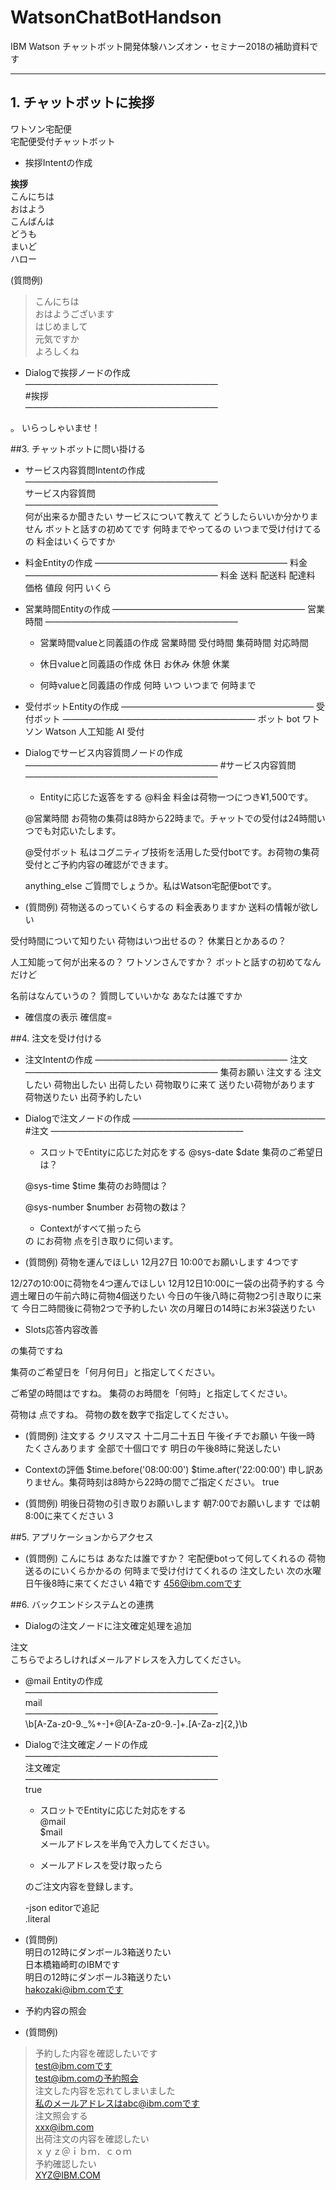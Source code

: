 # WatsonChatBotHandson
IBM Watson チャットボット開発体験ハンズオン・セミナー2018の補助資料です

***

## 1. チャットボットに挨拶  
  
ワトソン宅配便  
宅配便受付チャットボット  
  
- 挨拶Intentの作成 

**挨拶**  
こんにちは    
おはよう  
こんばんは  
どうも  
まいど  
ハロー  
  
(質問例)  
>こんにちは  
>おはようございます  
>はじめまして  
>元気ですか  
>よろしくね  
  
- Dialogで挨拶ノードの作成  
——————————————————————  
#挨拶  
——————————————————————  
<? Input_text ?>。 いらっしゃいませ！  
  
##3. チャットボットに問い掛ける  
  
- サービス内容質問Intentの作成  
——————————————————————  
サービス内容質問  
——————————————————————  
何が出来るか聞きたい
サービスについて教えて
どうしたらいいか分かりません
ボットと話すの初めてです
何時までやってるの
いつまで受け付けてるの
料金はいくらですか

- 料金Entityの作成
——————————————————————
料金
——————————————————————
料金
送料
配送料
配達料
価格
値段
何円
いくら

- 営業時間Entityの作成
——————————————————————
営業時間
——————————————————————
  - 営業時間valueと同義語の作成
  営業時間
  受付時間
  集荷時間
  対応時間

  - 休日valueと同義語の作成
  休日
  お休み
  休憩
  休業

  - 何時valueと同義語の作成
  何時
  いつ
  いつまで
  何時まで

- 受付ボットEntityの作成
——————————————————————
受付ボット
——————————————————————
ボット
bot
ワトソン
Watson
人工知能
AI
受付

- Dialogでサービス内容質問ノードの作成
——————————————————————
#サービス内容質問
——————————————————————
  - Entityに応じた返答をする
  @料金
  料金は荷物一つにつき¥1,500です。
  
  @営業時間
  お荷物の集荷は8時から22時まで。チャットでの受付は24時間いつでも対応いたします。
  
  @受付ボット
  私はコグニティブ技術を活用した受付botです。お荷物の集荷受付とご予約内容の確認ができます。
  
  anything_else
  ご質問でしょうか。私はWatson宅配便botです。

- (質問例)
荷物送るのっていくらするの
料金表ありますか
送料の情報が欲しい

受付時間について知りたい
荷物はいつ出せるの？
休業日とかあるの？

人工知能って何が出来るの？
ワトソンさんですか？
ボットと話すの初めてなんだけど

名前はなんていうの？
質問していいかな
あなたは誰ですか

- 確信度の表示
確信度=<? intents[0].confidence ?>


##4. 注文を受け付ける

- 注文Intentの作成
——————————————————————
注文
——————————————————————
集荷お願い
注文する
注文したい
荷物出したい
出荷したい
荷物取りに来て
送りたい荷物があります
荷物送りたい
出荷予約したい


- Dialogで注文ノードの作成
——————————————————————
#注文
——————————————————————
  - スロットでEntityに応じた対応をする
  @sys-date
  $date
  集荷のご希望日は？

  @sys-time
  $time
  集荷のお時間は？

  @sys-number
  $number
  お荷物の数は？

  - Contextがすべて揃ったら
  <? $date.reformatDateTime('M月d日') ?> の <? $time.reformatDateTime('k時')  ?> にお荷物 <? $number ?> 点を引き取りに伺います。


- (質問例)
荷物を運んでほしい
12月27日
10:00でお願いします
4つです

12/27の10:00に荷物を4つ運んでほしい
12月12日10:00に一袋の出荷予約する
今週土曜日の午前六時に荷物4個送りたい
今日の午後八時に荷物2つ引き取りに来て
今日二時間後に荷物2つで予約したい
次の月曜日の14時にお米3袋送りたい


- Slots応答内容改善
<? $date.reformatDateTime('M月d日') ?>の集荷ですね
集荷のご希望日を「何月何日」と指定してください。

ご希望の時間は<? $time.reformatDateTime('k時') ?>ですね。
集荷のお時間を「何時」と指定してください。

荷物は <? $number ?>点ですね。
荷物の数を数字で指定してください。

- (質問例)
注文する
クリスマス
十二月二十五日
午後イチでお願い
午後一時
たくさんあります
全部で十個口です
明日の午後8時に発送したい

- Contextの評価
$time.before('08:00:00')
$time.after('22:00:00')
申し訳ありません。集荷時刻は8時から22時の間でご指定ください。
true

- (質問例)
明後日荷物の引き取りお願いします
朝7:00でお願いします
では朝8:00に来てください
3


##5. アプリケーションからアクセス

- (質問例)
こんにちは
あなたは誰ですか？
宅配便botって何してくれるの
荷物送るのにいくらかかるの
何時まで受け付けてくれるの
注文したい
次の水曜日午後8時に来てください
4箱です
456@ibm.comです


##6. バックエンドシステムとの連携

- Dialogの注文ノードに注文確定処理を追加  
  
注文  
こちらでよろしければメールアドレスを入力してください。  
  
  
- @mail Entityの作成  
——————————————————————  
mail  
——————————————————————  
\b[A-Za-z0-9._%+-]+@[A-Za-z0-9.-]+\.[A-Za-z]{2,}\b  
  
  
- Dialogで注文確定ノードの作成  
——————————————————————  
注文確定  
——————————————————————  
true  
  
  - スロットでEntityに応じた対応をする  
  @mail  
  $mail  
  メールアドレスを半角で入力してください。  
  
  - メールアドレスを受け取ったら  
  <? $mail ?> のご注文内容を登録します。  
  
  -json editorで追記  
  .literal  
  
  
- (質問例)  
明日の12時にダンボール3箱送りたい  
日本橋箱崎町のIBMです  
明日の12時にダンボール3箱送りたい  
hakozaki@ibm.comです  
  
  
- 予約内容の照会  
  
- (質問例)  
>予約した内容を確認したいです  
>test@ibm.comです  
>test@ibm.comの予約照会  
>注文した内容を忘れてしまいました  
>私のメールアドレスはabc@ibm.comです  
>注文照会する  
>xxx@ibm.com  
>出荷注文の内容を確認したい  
>ｘｙｚ＠ｉｂｍ．ｃｏｍ  
>予約確認したい  
>XYZ@IBM.COM  

